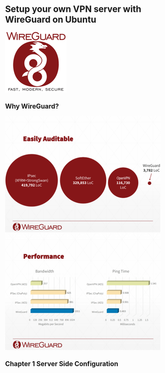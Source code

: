 # Setup your own VPN server with WireGuard on Ubuntu

![picture](wireguard.png)

## Why WireGuard?

![picture](wireguard-vpn.png)
![picture](wireguard-vpn-speed.png)

## Chapter 1 Server Side Configuration

